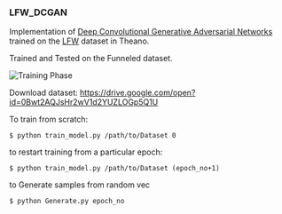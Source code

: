 ### LFW_DCGAN

Implementation of [Deep Convolutional Generative Adversarial Networks](https://arxiv.org/pdf/1511.06434.pdf) trained on the [LFW](http://vis-www.cs.umass.edu/lfw/) dataset in Theano.

Trained and Tested on the Funneled dataset. 

![Training Phase](https://media.giphy.com/media/l2QDPLUSp3Im2OVwc/giphy.gif)

Download dataset: https://drive.google.com/open?id=0Bwt2AQJsHr2wV1d2YUZLOGp5Q1U

To train from scratch: 
    
    $ python train_model.py /path/to/Dataset 0

to restart training from a particular epoch:

    $ python train_model.py /path/to/Dataset (epoch_no+1)

to Generate samples from random vec
    
    $ python Generate.py epoch_no

